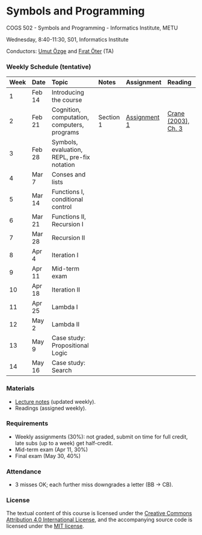 # Symbols and Programming
COGS 502 - Symbols and Programming - Informatics Institute, METU

Wednesday, 8:40-11:30, S01, Informatics Institute

Conductors: [Umut Özge](https://umutozge.github.io) and [Fırat Öter](mailto:foter@metu.edu.tr) (TA)

### Weekly Schedule (tentative)

|Week| Date   | Topic | Notes | Assignment | Reading
:---|:---|:---|:---|:---|:--- 
1   | Feb 14 | Introducing the course
2   | Feb 21 | Cognition, computation, computers, programs | Section 1 | [Assignment 1](assignments/cogs502-assignment-01.pdf) | [Crane (2003), Ch. 3](readings/crane-chapter3.pdf) |
3   | Feb 28 | Symbols, evaluation, REPL, pre-fix notation
4   | Mar 7  | Conses and lists
5   | Mar 14 | Functions I, conditional control
6   | Mar 21 | Functions II, Recursion I
7   | Mar 28 | Recursion II
8   | Apr 4  | Iteration I
9   | Apr 11 | Mid-term exam
10  | Apr 18 | Iteration II
11  | Apr 25 | Lambda I
12  | May 2  | Lambda II
13  | May 9  | Case study: Propositional Logic
14  | May 16 | Case study: Search


### Materials

* [Lecture notes](notes/cogs502-lecture-notes.pdf) (updated weekly).
* Readings (assigned weekly).

### Requirements

* Weekly assignments (30%): not graded, submit on time for full credit, late subs (up to a week) get half-credit.
* Mid-term exam (Apr 11, 30%)
* Final exam (May 30, 40%)

### Attendance

* 3 misses OK; each further miss downgrades a letter (BB -> CB).

### License
The textual content of this course is licensed under the [Creative Commons Attribution 4.0 International License](https://creativecommons.org/licenses/by/4.0/), and the accompanying source code is licensed under the [MIT license](http://opensource.org/licenses/mit-license.php).
